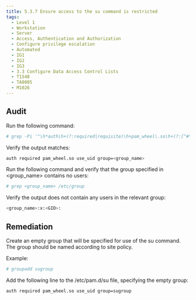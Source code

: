 ```yaml
---
title: 5.3.7 Ensure access to the su command is restricted
tags:
  - Level 1
  - Workstation
  - Server
  - Access, Authentication and Authorization
  - Configure privilege escalation
  - Automated
  - IG1
  - IG2
  - IG3
  - 3.3 Configure Data Access Control Lists
  - T1548
  - TA0005
  - M1026
---
```


## Audit
Run the following command:
```bash
# grep -Pi '^\h*auth\h+(?:required|requisite)\h+pam_wheel\.so\h+(?:[^#\n\r]+\h+)?((?!\2)(use_uid\b|group=\H+\b))\h+(?:[^#\n\r]+\h+)?((?!\1)(use_uid\b|group=\H+\b))(\h+.*)?$' /etc/pam.d/su
```

Verify the output matches:
```bash
auth required pam_wheel.so use_uid group=<group_name>
```

Run the following command and verify that the group specified in <group_name> contains no users:
```bash
# grep <group_name> /etc/group
```

Verify the output does not contain any users in the relevant group:
```bash
<group_name>:x:<GID>:
```

## Remediation
Create an empty group that will be specified for use of the su command. The group should be named according to site policy.

Example:
```bash
# groupadd sugroup
```

Add the following line to the /etc/pam.d/su file, specifying the empty group: 
```bash
auth required pam_wheel.so use_uid group=sugroup
```
